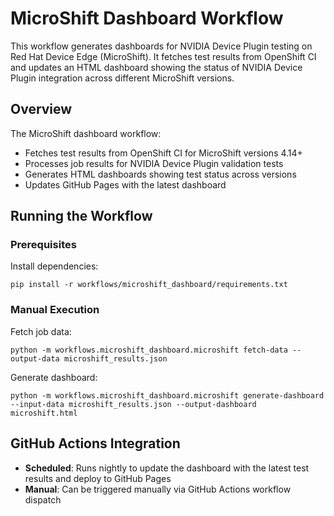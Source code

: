 # MicroShift Dashboard Workflow

This workflow generates dashboards for NVIDIA Device Plugin testing on Red Hat Device Edge (MicroShift). It fetches test results from OpenShift CI and updates an HTML dashboard showing the status of NVIDIA Device Plugin integration across different MicroShift versions.

## Overview

The MicroShift dashboard workflow:
- Fetches test results from OpenShift CI for MicroShift versions 4.14+
- Processes job results for NVIDIA Device Plugin validation tests
- Generates HTML dashboards showing test status across versions
- Updates GitHub Pages with the latest dashboard

## Running the Workflow

### Prerequisites

Install dependencies:

```console
pip install -r workflows/microshift_dashboard/requirements.txt
```

### Manual Execution

Fetch job data:

```console
python -m workflows.microshift_dashboard.microshift fetch-data --output-data microshift_results.json
```

Generate dashboard:

```console
python -m workflows.microshift_dashboard.microshift generate-dashboard --input-data microshift_results.json --output-dashboard microshift.html
```

## GitHub Actions Integration

- **Scheduled**: Runs nightly to update the dashboard with the latest test results and deploy to GitHub Pages
- **Manual**: Can be triggered manually via GitHub Actions workflow dispatch